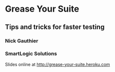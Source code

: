 # Grease Your Suite
## Tips and tricks for faster testing
### Nick Gauthier
### SmartLogic Solutions

Slides online at http://grease-your-suite.heroku.com
